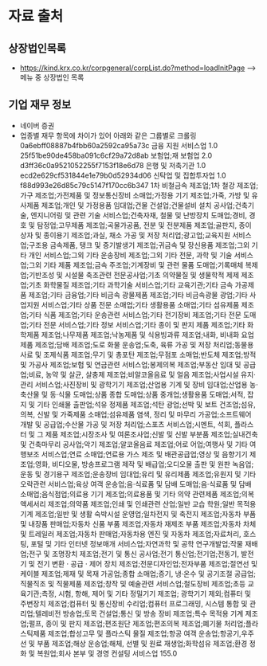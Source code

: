 # 자료 출처

## 상장법인목록
- https://kind.krx.co.kr/corpgeneral/corpList.do?method=loadInitPage --> 메뉴 중 상장법인 목록


## 기업 재무 정보
- 네이버 증권
- 업종별 재무 항목에 차이가 있어 아래와 같은 그룹별로 크롤링
0a6ebff08887b4fbb60a2592ca95a73c	금융 지원 서비스업	1.0
25f51be90de458ba091c6cf29a72d8ab	보험업;재 보험업	2.0
d3ff36c0a9521052255f7153f18e6d78	은행 및 저축기관	1.0
ecd2e629cf531844e1e79b0d52934d06	신탁업 및 집합투자업	1.0
f88d993e26d85c79c5147f170cc6b347	1차 비철금속 제조업;1차 철강 제조업;가구 제조업;가전제품 및 정보통신장비 소매업;가정용 기기 제조업;가죽, 가방 및 유사제품 제조업;개인 및 가정용품 임대업;건물 건설업;건물설비 설치 공사업;건축기술, 엔지니어링 및 관련 기술 서비스업;건축자재, 철물 및 난방장치 도매업;경비, 경호 및 탐정업;고무제품 제조업;곡물가공품, 전분 및 전분제품 제조업;골판지, 종이 상자 및 종이용기 제조업;과실, 채소 가공 및 저장 처리업;광고업;교육지원 서비스업;구조용 금속제품, 탱크 및 증기발생기 제조업;귀금속 및 장신용품 제조업;그외 기타 개인 서비스업;그외 기타 운송장비 제조업;그외 기타 전문, 과학 및 기술 서비스업;그외 기타 제품 제조업;금속 주조업;기계장비 및 관련 물품 도매업;기록매체 복제업;기반조성 및 시설물 축조관련 전문공사업;기초 의약물질 및 생물학적 제제 제조업;기초 화학물질 제조업;기타 과학기술 서비스업;기타 교육기관;기타 금속 가공제품 제조업;기타 금융업;기타 비금속 광물제품 제조업;기타 비금속광물 광업;기타 사업지원 서비스업;기타 상품 전문 소매업;기타 생활용품 소매업;기타 섬유제품 제조업;기타 식품 제조업;기타 운송관련 서비스업;기타 전기장비 제조업;기타 전문 도매업;기타 전문 서비스업;기타 정보 서비스업;기타 종이 및 판지 제품 제조업;기타 화학제품 제조업;나무제품 제조업;낙농제품 및 식용빙과류 제조업;내화, 비내화 요업제품 제조업;담배 제조업;도로 화물 운송업;도축, 육류 가공 및 저장 처리업;동물용 사료 및 조제식품 제조업;무기 및 총포탄 제조업;무점포 소매업;반도체 제조업;방적 및 가공사 제조업;보험 및 연금관련 서비스업;봉제의복 제조업;부동산 임대 및 공급업;비료, 농약 및 살균, 살충제 제조업;비알코올음료 및 얼음 제조업;사업시설 유지·관리 서비스업;사진장비 및 광학기기 제조업;산업용 기계 및 장비 임대업;산업용 농·축산물 및 동·식물 도매업;상품 종합 도매업;상품 중개업;생활용품 도매업;서적, 잡지 및 기타 인쇄물 출판업;석유 정제품 제조업;석탄 광업;선박 및 보트 건조업;섬유, 의복, 신발 및 가죽제품 소매업;섬유제품 염색, 정리 및 마무리 가공업;소프트웨어 개발 및 공급업;수산물 가공 및 저장 처리업;스포츠 서비스업;시멘트, 석회, 플라스터 및 그 제품 제조업;시장조사 및 여론조사업;신발 및 신발 부분품 제조업;실내건축 및 건축마무리 공사업;악기 제조업;알코올음료 제조업;어로 어업;여행사 및 기타 여행보조 서비스업;연료 소매업;연료용 가스 제조 및 배관공급업;영상 및 음향기기 제조업;영화, 비디오물, 방송프로그램 제작 및 배급업;오디오물 출판 및 원판 녹음업;운동 및 경기용구 제조업;운송장비 임대업;유리 및 유리제품 제조업;유원지 및 기타 오락관련 서비스업;육상 여객 운송업;음·식료품 및 담배 도매업;음·식료품 및 담배 소매업;음식점업;의료용 기기 제조업;의료용품 및 기타 의약 관련제품 제조업;의복 액세서리 제조업;의약품 제조업;인쇄 및 인쇄관련 산업;일반 교습 학원;일반 목적용 기계 제조업;일반 및 생활 숙박시설 운영업;일차전지 및 축전지 제조업;자동차 부품 및 내장품 판매업;자동차 신품 부품 제조업;자동차 재제조 부품 제조업;자동차 차체 및 트레일러 제조업;자동차 판매업;자동차용 엔진 및 자동차 제조업;자료처리, 호스팅, 포털 및 기타 인터넷 정보매개 서비스업;자연과학 및 공학 연구개발업;작물 재배업;전구 및 조명장치 제조업;전기 및 통신 공사업;전기 통신업;전기업;전동기, 발전기 및 전기 변환 · 공급 · 제어 장치 제조업;전문디자인업;전자부품 제조업;절연선 및 케이블 제조업;제재 및 목재 가공업;종합 소매업;증기, 냉·온수 및 공기조절 공급업;직물직조 및 직물제품 제조업;창작 및 예술관련 서비스업;철도장비 제조업;초등 교육기관;측정, 시험, 항해, 제어 및 기타 정밀기기 제조업; 광학기기 제외;컴퓨터 및 주변장치 제조업;컴퓨터 및 통신장비 수리업;컴퓨터 프로그래밍, 시스템 통합 및 관리업;텔레비전 방송업;토목 건설업;통신 및 방송 장비 제조업;특수 목적용 기계 제조업;펄프, 종이 및 판지 제조업;편조원단 제조업;편조의복 제조업;폐기물 처리업;플라스틱제품 제조업;합성고무 및 플라스틱 물질 제조업;항공 여객 운송업;항공기,우주선 및 부품 제조업;해상 운송업;해체, 선별 및 원료 재생업;화학섬유 제조업;환경 정화 및 복원업;회사 본부 및 경영 컨설팅 서비스업	155.0


